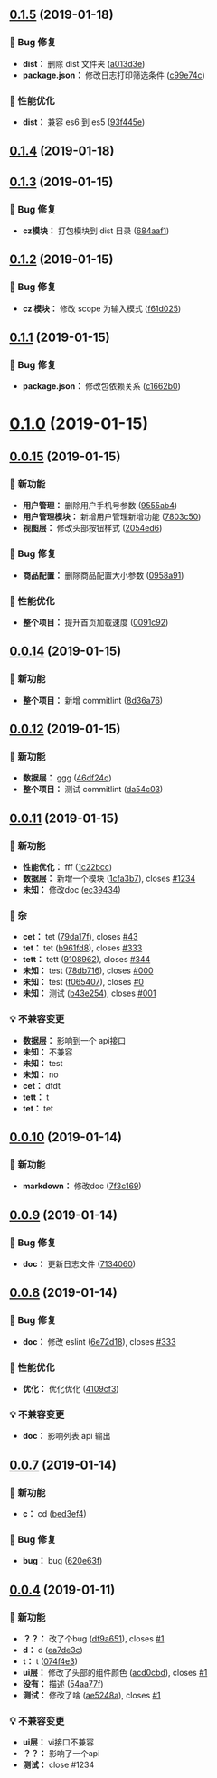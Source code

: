 ## [0.1.5](https://github.com/j710328466/jimi-web-changelog/compare/v0.1.4...v0.1.5) (2019-01-18)

### 🐛 Bug 修复

* **dist：** 删除 dist 文件夹 ([a013d3e](https://github.com/j710328466/jimi-web-changelog/commit/a013d3e))
* **package.json：** 修改日志打印筛选条件 ([c99e74c](https://github.com/j710328466/jimi-web-changelog/commit/c99e74c))


### 🚀 性能优化

* **dist：** 兼容 es6 到 es5 ([93f445e](https://github.com/j710328466/jimi-web-changelog/commit/93f445e))



## [0.1.4](https://github.com/j710328466/jimi-web-changelog/compare/v0.1.3...v0.1.4) (2019-01-18)


## [0.1.3](https://github.com/j710328466/jimi-web-changelog/compare/v0.1.2...v0.1.3) (2019-01-15)

### 🐛 Bug 修复

* **cz模块：** 打包模块到 dist 目录 ([684aaf1](https://github.com/j710328466/jimi-web-changelog/commit/684aaf1))



## [0.1.2](https://github.com/j710328466/jimi-web-changelog/compare/0.1.1...v0.1.2) (2019-01-15)

### 🐛 Bug 修复

* **cz 模块：** 修改 scope 为输入模式 ([f61d025](https://github.com/j710328466/jimi-web-changelog/commit/f61d025))



## [0.1.1](https://github.com/j710328466/jimi-web-changelog/compare/v0.1.0...0.1.1) (2019-01-15)

### 🐛 Bug 修复

* **package.json：** 修改包依赖关系 ([c1662b0](https://github.com/j710328466/jimi-web-changelog/commit/c1662b0))



# [0.1.0](https://github.com/j710328466/jimi-web-changelog/compare/v0.0.15...v0.1.0) (2019-01-15)


## [0.0.15](https://github.com/j710328466/jimi-web-changelog/compare/v0.0.14...v0.0.15) (2019-01-15)

### 🌟 新功能

* **用户管理：** 删除用户手机号参数 ([9555ab4](https://github.com/j710328466/jimi-web-changelog/commit/9555ab4))
* **用户管理模块：** 新增用户管理新增功能 ([7803c50](https://github.com/j710328466/jimi-web-changelog/commit/7803c50))
* **视图层：** 修改头部按钮样式 ([2054ed6](https://github.com/j710328466/jimi-web-changelog/commit/2054ed6))


### 🐛 Bug 修复

* **商品配置：** 删除商品配置大小参数 ([0958a91](https://github.com/j710328466/jimi-web-changelog/commit/0958a91))


### 🚀 性能优化

* **整个项目：** 提升首页加载速度 ([0091c92](https://github.com/j710328466/jimi-web-changelog/commit/0091c92))



## [0.0.14](https://github.com/j710328466/jimi-web-changelog/compare/v0.0.12...v0.0.14) (2019-01-15)

### 🌟 新功能

* **整个项目：** 新增 commitlint ([8d36a76](https://github.com/j710328466/jimi-web-changelog/commit/8d36a76))



## [0.0.12](https://github.com/j710328466/jimi-web-changelog/compare/v0.0.11...v0.0.12) (2019-01-15)

### 🌟 新功能

* **数据层：** ggg ([46df24d](https://github.com/j710328466/jimi-web-changelog/commit/46df24d))
* **整个项目：** 测试 commitlint ([da54c03](https://github.com/j710328466/jimi-web-changelog/commit/da54c03))



## [0.0.11](https://github.com/j710328466/jimi-web-changelog/compare/v0.0.10...v0.0.11) (2019-01-15)

### 🌟 新功能

* **性能优化：** fff ([1c22bcc](https://github.com/j710328466/jimi-web-changelog/commit/1c22bcc))
* **数据层：** 新增一个模块 ([1cfa3b7](https://github.com/j710328466/jimi-web-changelog/commit/1cfa3b7)), closes [#1234](https://github.com/j710328466/jimi-web-changelog/issues/1234)
* **未知：** 修改doc ([ec39434](https://github.com/j710328466/jimi-web-changelog/commit/ec39434))


### 🚴 杂

* **cet：** tet ([79da17f](https://github.com/j710328466/jimi-web-changelog/commit/79da17f)), closes [#43](https://github.com/j710328466/jimi-web-changelog/issues/43)
* **tet：** tet ([b961fd8](https://github.com/j710328466/jimi-web-changelog/commit/b961fd8)), closes [#333](https://github.com/j710328466/jimi-web-changelog/issues/333)
* **tett：** tett ([9108962](https://github.com/j710328466/jimi-web-changelog/commit/9108962)), closes [#344](https://github.com/j710328466/jimi-web-changelog/issues/344)
* **未知：** test ([78db716](https://github.com/j710328466/jimi-web-changelog/commit/78db716)), closes [#000](https://github.com/j710328466/jimi-web-changelog/issues/000)
* **未知：** test ([f065407](https://github.com/j710328466/jimi-web-changelog/commit/f065407)), closes [#0](https://github.com/j710328466/jimi-web-changelog/issues/0)
* **未知：** 测试 ([b43e254](https://github.com/j710328466/jimi-web-changelog/commit/b43e254)), closes [#001](https://github.com/j710328466/jimi-web-changelog/issues/001)


### 💡 不兼容变更

* **数据层：** 影响到一个 api接口
* **未知：** 不兼容
* **未知：** test
* **未知：** no
* **cet：** dfdt
* **tett：** t
* **tet：** tet



## [0.0.10](https://github.com/j710328466/jimi-web-changelog/compare/v0.0.9...v0.0.10) (2019-01-14)

### 🌟 新功能

* **markdown：** 修改doc ([7f3c169](https://github.com/j710328466/jimi-web-changelog/commit/7f3c169))



## [0.0.9](https://github.com/j710328466/jimi-web-changelog/compare/v0.0.8...v0.0.9) (2019-01-14)

### 🐛 Bug 修复

* **doc：** 更新日志文件 ([7134060](https://github.com/j710328466/jimi-web-changelog/commit/7134060))



## [0.0.8](https://github.com/j710328466/jimi-web-changelog/compare/v0.0.7...v0.0.8) (2019-01-14)

### 🐛 Bug 修复

* **doc：** 修改 eslint ([6e72d18](https://github.com/j710328466/jimi-web-changelog/commit/6e72d18)), closes [#333](https://github.com/j710328466/jimi-web-changelog/issues/333)


### 🚀 性能优化

* **优化：** 优化优化 ([4109cf3](https://github.com/j710328466/jimi-web-changelog/commit/4109cf3))


### 💡 不兼容变更

* **doc：** 影响列表 api 输出



## [0.0.7](https://github.com/j710328466/jimi-web-changelog/compare/v0.0.4...v0.0.7) (2019-01-14)

### 🌟 新功能

* **c：** cd ([bed3ef4](https://github.com/j710328466/jimi-web-changelog/commit/bed3ef4))


### 🐛 Bug 修复

* **bug：** bug ([620e63f](https://github.com/j710328466/jimi-web-changelog/commit/620e63f))



## [0.0.4](https://github.com/j710328466/jimi-web-changelog/compare/ae5248a...v0.0.4) (2019-01-11)

### 🌟 新功能

* **？？：** 改了个bug ([df9a651](https://github.com/j710328466/jimi-web-changelog/commit/df9a651)), closes [#1](https://github.com/j710328466/jimi-web-changelog/issues/1)
* **d：** d ([ea7de3c](https://github.com/j710328466/jimi-web-changelog/commit/ea7de3c))
* **t：** t ([074f4e3](https://github.com/j710328466/jimi-web-changelog/commit/074f4e3))
* **ui层：** 修改了头部的组件颜色 ([acd0cbd](https://github.com/j710328466/jimi-web-changelog/commit/acd0cbd)), closes [#1](https://github.com/j710328466/jimi-web-changelog/issues/1)
* **没有：** 描述 ([54aa77f](https://github.com/j710328466/jimi-web-changelog/commit/54aa77f))
* **测试：** 修改了啥 ([ae5248a](https://github.com/j710328466/jimi-web-changelog/commit/ae5248a)), closes [#1](https://github.com/j710328466/jimi-web-changelog/issues/1)


### 💡 不兼容变更

* **ui层：** vi接口不兼容
* **？？：** 影响了一个api
* **测试：** close #1234



